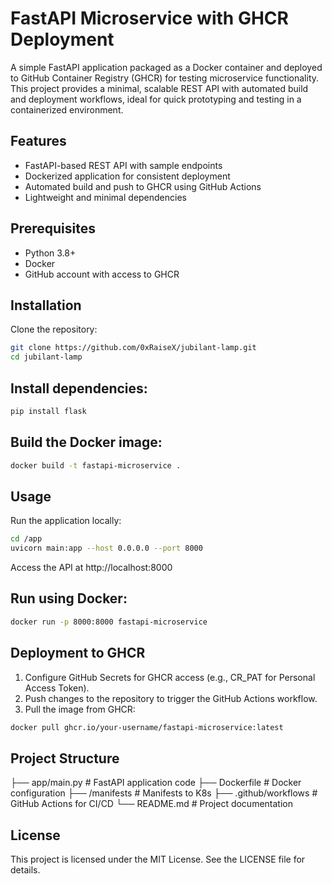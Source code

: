 # FastAPI Microservice with GHCR Deployment

A simple FastAPI application packaged as a Docker container and deployed to GitHub Container Registry (GHCR) for testing microservice functionality. This project provides a minimal, scalable REST API with automated build and deployment workflows, ideal for quick prototyping and testing in a containerized environment.

## Features

- FastAPI-based REST API with sample endpoints
- Dockerized application for consistent deployment
- Automated build and push to GHCR using GitHub Actions
- Lightweight and minimal dependencies

## Prerequisites

- Python 3.8+
- Docker
- GitHub account with access to GHCR

## Installation

Clone the repository:

```Bash
git clone https://github.com/0xRaiseX/jubilant-lamp.git
cd jubilant-lamp
```

## Install dependencies:

```Bash
pip install flask
```


## Build the Docker image:

```Bash
docker build -t fastapi-microservice .
```

## Usage
Run the application locally:
```Bash
cd /app
uvicorn main:app --host 0.0.0.0 --port 8000
```
Access the API at http://localhost:8000

## Run using Docker:
```Bash
docker run -p 8000:8000 fastapi-microservice
```

## Deployment to GHCR
1. Configure GitHub Secrets for GHCR access (e.g., CR_PAT for Personal Access Token).
2. Push changes to the repository to trigger the GitHub Actions workflow.
3. Pull the image from GHCR:
```Bash
docker pull ghcr.io/your-username/fastapi-microservice:latest
```

## Project Structure

├── app/main.py          # FastAPI application code
├── Dockerfile           # Docker configuration
├── /manifests           # Manifests to K8s
├── .github/workflows    # GitHub Actions for CI/CD
└── README.md            # Project documentation

## License

This project is licensed under the MIT License. See the LICENSE file for details.
